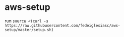 # aws-setup

run `source <(curl -s https://raw.githubusercontent.com/fedeiglesiasc/aws-setup/master/setup.sh)`
